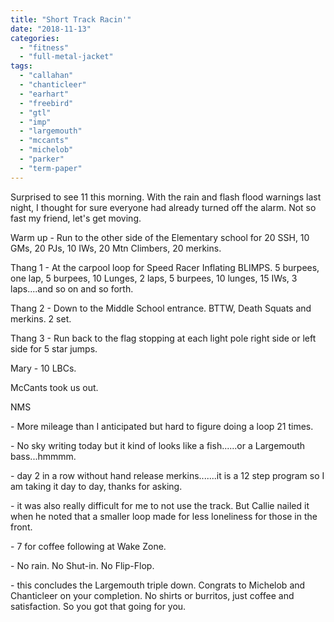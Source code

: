 ```yaml
---
title: "Short Track Racin'"
date: "2018-11-13"
categories: 
  - "fitness"
  - "full-metal-jacket"
tags: 
  - "callahan"
  - "chanticleer"
  - "earhart"
  - "freebird"
  - "gtl"
  - "imp"
  - "largemouth"
  - "mccants"
  - "michelob"
  - "parker"
  - "term-paper"
---
```


Surprised to see 11 this morning. With the rain and flash flood warnings last night, I thought for sure everyone had already turned off the alarm. Not so fast my friend, let's get moving.

Warm up - Run to the other side of the Elementary school for 20 SSH, 10 GMs, 20 PJs, 10 IWs, 20 Mtn Climbers, 20 merkins.

Thang 1 - At the carpool loop for Speed Racer Inflating BLIMPS. 5 burpees, one lap, 5 burpees, 10 Lunges, 2 laps, 5 burpees, 10 lunges, 15 IWs, 3 laps....and so on and so forth.

Thang 2 - Down to the Middle School entrance. BTTW, Death Squats and merkins. 2 set.

Thang 3 - Run back to the flag stopping at each light pole right side or left side for 5 star jumps.

Mary - 10 LBCs.

McCants took us out.

NMS

\- More mileage than I anticipated but hard to figure doing a loop 21 times.

\- No sky writing today but it kind of looks like a fish......or a Largemouth bass...hmmmm.

\- day 2 in a row without hand release merkins.......it is a 12 step program so I am taking it day to day, thanks for asking.

\- it was also really difficult for me to not use the track. But Callie nailed it when he noted that a smaller loop made for less loneliness for those in the front.

\- 7 for coffee following at Wake Zone.

\- No rain. No Shut-in. No Flip-Flop.

\- this concludes the Largemouth triple down. Congrats to Michelob and Chanticleer on your completion. No shirts or burritos, just coffee and satisfaction. So you got that going for you.

